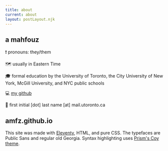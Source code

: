 ```yaml
---
title: about
current: about
layout: postLayout.njk
---
```


## a mahfouz

❗ pronouns: they/them

🗺️ usually in Eastern Time

🎓 formal education by the University of Toronto, the City University of New York, McGill University, and NYC public schools

💻 [my github](https://github.com/amfz)

📧 first initial [dot] last name [at] mail.utoronto.ca

## amfz.github.io

This site was made with [Eleventy](https://www.11ty.dev/), HTML, and pure CSS. The typefaces are Public Sans and regular old Georgia. Syntax highlighting uses [Prism's Coy theme](https://prismjs.com/).